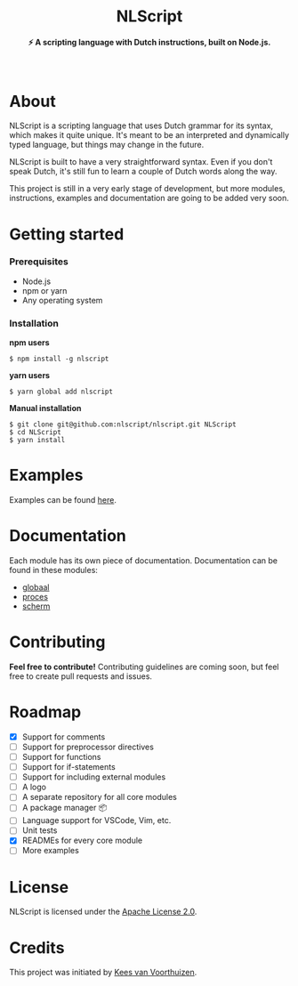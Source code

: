 <div align="center">
  <h1>NLScript</h1>
  <h4>⚡ A scripting language with Dutch instructions, built on Node.js.</h4>
  <br>
</div>

# About
NLScript is a scripting language that uses Dutch grammar for its syntax, which makes it quite unique. It's meant to be an interpreted and dynamically typed language, but things may change in the future.

NLScript is built to have a very straightforward syntax. Even if you don't speak Dutch, it's still fun to learn a couple of Dutch words along the way.

This project is still in a very early stage of development, but more modules, instructions, examples and documentation are going to be added very soon.

# Getting started
### Prerequisites
- Node.js
- npm or yarn
- Any operating system

### Installation
**npm users**

```
$ npm install -g nlscript
```

**yarn users**

```
$ yarn global add nlscript
```

**Manual installation**
```
$ git clone git@github.com:nlscript/nlscript.git NLScript
$ cd NLScript
$ yarn install
```

# Examples
Examples can be found [here](/examples).

# Documentation
Each module has its own piece of documentation. Documentation can be found in these modules:
- [globaal](/src/modules/globaal)
- [proces](/src/modules/proces)
- [scherm](/src/modules/scherm)

# Contributing
**Feel free to contribute!** Contributing guidelines are coming soon, but feel free to create pull requests and issues.

# Roadmap
- [x] Support for comments
- [ ] Support for preprocessor directives
- [ ] Support for functions
- [ ] Support for if-statements
- [ ] Support for including external modules
- [ ] A logo
- [ ] A separate repository for all core modules
- [ ] A package manager 📦
- [ ] Language support for VSCode, Vim, etc.
- [ ] Unit tests
- [x] READMEs for every core module
- [ ] More examples

# License
NLScript is licensed under the [Apache License 2.0](/LICENSE).

# Credits
This project was initiated by [Kees van Voorthuizen](https://github.com/keesvv).
